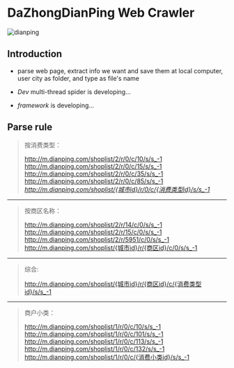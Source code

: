 # DaZhongDianPing Web Crawler

![dianping](http://www.dpfile.com/s/c/app/main/index-header/i/sprite.122340b14b6d989d8548edb59bd3a93c.png)

## Introduction

* parse web page, extract info we want and save them at local computer, user city as folder, and type as file's name

* _Dev_ multi-thread spider is developing...

* _framework_ is developing...

## Parse rule
> 按消费类型：
> 
> http://m.dianping.com/shoplist/2/r/0/c/10/s/s_-1
  http://m.dianping.com/shoplist/2/r/0/c/15/s/s_-1
  http://m.dianping.com/shoplist/2/r/0/c/35/s/s_-1
  http://m.dianping.com/shoplist/2/r/0/c/85/s/s_-1
  _http://m.dianping.com/shoplist/{城市id}/r/0/c/{消费类型id}/s/s_-1_

---
>按商区名称：
>
> http://m.dianping.com/shoplist/2/r/14/c/0/s/s_-1
  http://m.dianping.com/shoplist/2/r/15/c/0/s/s_-1
  http://m.dianping.com/shoplist/2/r/5951/c/0/s/s_-1
  http://m.dianping.com/shoplist/{城市id}/r/{商区id}/c/0/s/s_-1

---

> 综合:
> 
> http://m.dianping.com/shoplist/{城市id}/r/{商区id}/c/{消费类型id}/s/s_-1

---

> 商户小类：
> 
> http://m.dianping.com/shoplist/1/r/0/c/10/s/s_-1
  http://m.dianping.com/shoplist/1/r/0/c/101/s/s_-1
  http://m.dianping.com/shoplist/1/r/0/c/113/s/s_-1
  http://m.dianping.com/shoplist/1/r/0/c/132/s/s_-1
  http://m.dianping.com/shoplist/1/r/0/c/{消费小类id}/s/s_-1
